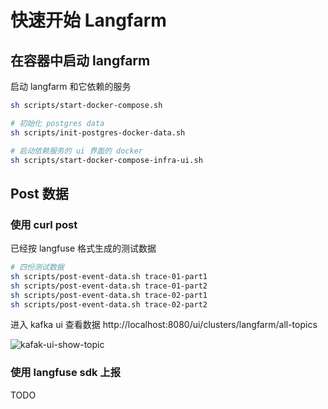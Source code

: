 # 快速开始 Langfarm

## 在容器中启动 langfarm

启动 langfarm 和它依赖的服务
```bash
sh scripts/start-docker-compose.sh

# 初始化 postgres data
sh scripts/init-postgres-docker-data.sh

# 启动依赖服务的 ui 界面的 docker
sh scripts/start-docker-compose-infra-ui.sh
```

## Post 数据

### 使用 curl post

已经按 langfuse 格式生成的测试数据
```bash
# 四份测试数据
sh scripts/post-event-data.sh trace-01-part1
sh scripts/post-event-data.sh trace-01-part2
sh scripts/post-event-data.sh trace-02-part1
sh scripts/post-event-data.sh trace-02-part2
```

进入 kafka ui 查看数据 http://localhost:8080/ui/clusters/langfarm/all-topics

![kafak-ui-show-topic](/img/tracing/kafka-ui-show-topic.png)

### 使用 langfuse sdk 上报

TODO